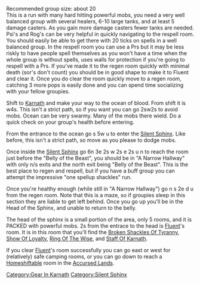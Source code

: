 Recommended group size: about 20  
This is a run with many hard hitting powerful mobs, you need a very well
balanced group with several healers, 6-10 large tanks, and at least 5
damage casters. As you gain more damage casters fewer tanks are needed.
Psi's and Rog's can be very helpful in quickly navigating to the respell
room. You should easily be able to get there with 20 ticks on spells in
a well balanced group. In the respell room you can use a Prs but it may
be less riskly to have people spell themselves as you won't have a time
when the whole group is without spells, uses walls for protection if
you're going to respell with a Prs. If you've made it to the regen room
quickly with minimal death (sor's don't count) you should be in good
shape to make it to Fluent and clear it. Once you do clear the room
quickly move to a regen room, catching 3 more pops is easily done and
you can spend time socializing with your fellow groupies.

Shift to [Karnath](:Category:Karnath "wikilink") and make your way to
the ocean of blood. From shift it is w4s. This isn't a strict path, so
if you want you can go 2sw2s to avoid mobs. Ocean can be very swarmy.
Many of the mobs there wield. Do a quick check on your group's health
before entering.

From the entrance to the ocean go s 5w u to enter the [Silent
Sphinx](:Category:Silent_Sphinx "wikilink"). Like before, this isn't a
strict path, so move as you please to dodge mobs.

Once inside the [Silent Sphinx](:Category:Silent_Sphinx "wikilink") go
6n 3e 2s w 2s e 2s u n to reach the room just before the "Belly of the
Beast", you should be in "A Narrow Hallway" with only n/s exits and the
north exit being "Belly of the Beast". This is the best place to regen
and respell, but if you have a buff group you can attempt the impressive
"one spellup shackles" run.

Once you're healthy enough (while still in "A Narrow Hallway") go n s 2e
d u from the regen room. Note that this is a maze, so if groupies sleep
in this section they are liable to get left behind. Once you go up
you'll be in the Head of the Sphinx, and unable to return to the belly.

The head of the sphinx is a small portion of the area, only 5 rooms, and
it is PACKED with powerful mobs. 2s from the entrace to the head is
[Fluent](Fluent_The_Wise "wikilink")'s room. It is in this room that
you'll find the [Broken Shackles Of
Tyranny](Broken_Shackles_Of_Tyranny "wikilink"), [Show Of
Loyalty](Show_Of_Loyalty "wikilink"), [Ring Of The
Wise](Ring_Of_The_Wise "wikilink"), and [Staff Of
Karnath](Staff_Of_Karnath "wikilink").

If you clear [Fluent](Fluent_The_Wise "wikilink")'s room successfully
you can go east or west for (relatively) safe camping rooms, or you can
go down to reach a [Homeshiftable](Homeshift "wikilink") room in the
[Accursed Lands](:Category:Accursed_Lands "wikilink").

[Category:Gear In Karnath](Category:Gear_In_Karnath "wikilink")
[Category:Silent Sphinx](Category:Silent_Sphinx "wikilink")
